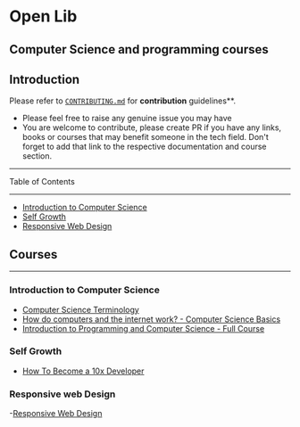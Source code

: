# Open Lib 
## Computer Science and programming courses

## Introduction
Please refer to [`CONTRIBUTING.md`](./contributions.md) for **contribution** guidelines**.
- Please feel free to raise any genuine issue you may have
- You are welcome to contribute, please create PR if you have any links, books or courses that may benefit someone in the tech field. Don't forget to add that link to the respective documentation and course section. 


------------------------------

Table of Contents

------------------------------

- [Introduction to Computer Science](#introduction-to-computer-science)
- [Self Growth](#self-growth)
- [Responsive Web Design](#responsive-web-design)




## Courses

------------------------------
### Introduction to Computer Science
- [Computer Science Terminology](https://www.youtube.com/watch?v=LtoBGQPuu1c&list=PLWKjhJtqVAbn5emQ3RRG8gEBqkhf_5vxD&index=4)
- [How do computers and the internet work? - Computer Science Basics](https://www.youtube.com/watch?v=AV_VYsJnHQQ&list=PLWKjhJtqVAbn5emQ3RRG8gEBqkhf_5vxD&index=2)
- [Introduction to Programming and Computer Science - Full Course](https://www.youtube.com/watch?v=zOjov-2OZ0E&list=PLWKjhJtqVAbn5emQ3RRG8gEBqkhf_5vxD&index=16)

### Self Growth
- [How To Become a 10x Developer](https://www.youtube.com/watch?v=wJNikDr-aNM)

### Responsive  web Design
-[Responsive Web Design](https://www.freecodecamp.org/learn/2022/responsive-web-design/)
